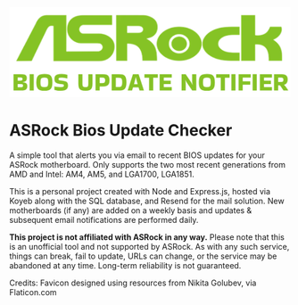 ![ASRock BIOS Update Checker](public/images/biosimg.png)

# ASRock Bios Update Checker

A simple tool that alerts you via email to recent BIOS updates for your ASRock motherboard. Only supports the two most recent generations from AMD and Intel: AM4, AM5, and LGA1700, LGA1851.

This is a personal project created with Node and Express.js, hosted via Koyeb along with the SQL database, and Resend for the mail solution. New motherboards (if any) are added on a weekly basis and updates & subsequent email notifications are performed daily.

**This project is not affiliated with ASRock in any way.** Please note that this is an unofficial tool and not supported by ASRock. As with any such service, things can break, fail to update, URLs can change, or the service may be abandoned at any time. Long-term reliability is not guaranteed.

Credits:
Favicon designed using resources from Nikita Golubev, via Flaticon.com